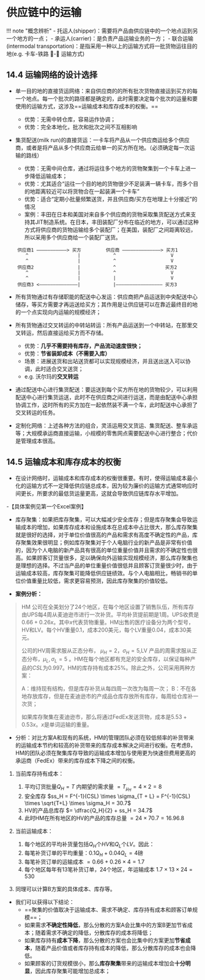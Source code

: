 # 供应链中的运输

!!! note "概念辨析"
    - 托运人(shipper)：需要将产品由供应链中的一个地点运到另一个地方的一点；
    - 承运人(carrier)：是负责产品运输业务的一方；
    - 联合运输(intermodal transportation)：是指采用一种以上的运输方式将一批货物运往目的地(e.g. 卡车-铁路 🚛-🚞 运输方式)

## 14.4 运输网络的设计选择

- 单一目的地的直接货运网络：来自供应商的的所有批次货物直接运到买方的每一个地点。每一个批次的路径都是确定的，此时需要决定每个批次的运量和要使用的运输方式，这涉及==运输成本和库存成本的权衡。==
    - 优势：无需中转仓库，容易运作协调；
    - 优势：完全本地化，批次和批次之间不互相影响


- 集货配送(milk run)的直接货运：一卡车将产品从一个供应商运给多个供应商，或者是将产品从多个供应商云给单一的买方所在地。（必须确定每一次运输的路线）
    - 优势：无需中间仓库，通过将运往多个地方的货物聚集到一个卡车上进一步降低运输成本；
    - 优势：尤其适合“运往一个目的地的货物很少不足装满一辆卡车，而多个目的地距离较近可以将货物合在一起装满一个卡车”
    - 优势：适合“定期小批量频繁送货，并且供应商/买方在地理上十分接近”的情况
    - 案例：丰田在日本和美国对来自多个供应商的货物采取集货配送方式来支持其JIT制造系统。在日本，丰田装配厂分布在临近的地方，可以通过这种方式将供应商的货物运输给多个装配厂；在美国，装配厂之间距离较远，所以采用多个供应商给一个装配厂送货。

```
    供应商1 ———————————> 买方         供应商 ——————————————> 买方1
       ^                  |            ^                    V
       ^                  |            ^                    V
    供应商2                |            ^                  买方2
       ^                  |            ^                    V
       ^                  |            |                    V
    供应商3 <——————————————|            |————————————————— 买方3    
```

- 所有货物通过有存储职能的配送中心发运：供应商把产品运送到中央配送中心储存，等买方需要才再运送给买方；其作用是让供应链可以在靠近最终目的地的一个点实现向内运输的规模经济；

- 所有货物通过交叉转运的中转站转运：所有产品运送到一个中转站，在那里交叉转运，然后直接运给买方而不存储。
    - 优势：**几乎不需要持有库存，产品流动速度很快；**
    - 优势：**节省装卸成本（不需要入库）**
    - 场景：进展送货和出站送货都可以实现规模经济，并且送出送入可以协调，此时适合交叉送货；
    - e.g. 沃尔玛的**交叉转运**

- 通过配送中心进行集货配送：要运送到每个买方所在地的货物较少，可以利用配送中心进行集货运送，此时不在供应商之间进行运送，而是由配送中心承担协调工作，这时所有的买方加在一起依然装不满一个车，此时配送中心承担了交叉转运的任务。
- 定制化网络：上述各种方法的组合，灵活运用交叉货运、集货配送、整车承运等；大规模承运商直接运输，小规模的零售网点需要配送中心进行整合；代价是管理成本很高。


## 14.5 运输成本和库存成本的权衡

- 在设计网络时，运输成本和库存成本的权衡很重要。有时，使得运输成本最小化的运输方式不一定降低供应链总成本，因为较为廉价的运输方式通常响应时间更长，所要求的最低货运量更高，这就会导致供应链库存水平增加。

-【具体案例见第一个Excel案例】

- 库存聚集：如果把库存聚集，可以大幅减少安全库存；但是库存聚集会导致运输成本的增加，如果库存成本和设施成本在总成本中占比很大，那么库存聚集就是很好的选择，对于单位价值很高的产品和需求有高度不确定性的产品，库存聚集效果很明显；例如库存聚集对于个人电脑行业的新产品是非常有价值的，因为个人电脑的新产品具有很高的单位重量价值并且需求的不确定性也很高。如果顾客订货量很多，足以确保向外运输实现规模经济，那么库存聚集也是理想的选择。不过当产品的单位重量价值很低并且顾客订货量很少时，由于运输成本较高，库存聚集可能降低供应链绩效。与个人电脑相比，畅销书的单位价值重量比较低，需求更容易预测，因此库存聚集的价值较低。

- **案例分析：**

> HM 公司在全美划分了24个地区，在每个地区设置了销售队伍，所有库存由UPS每4周从麦迪逊市进行一次补货。平均补货提前期是1周。UPS收费是$0.66 + 0.26x$。其中$x$代表货物重量。HM出售的医疗设备分为两个型号，HV和LV。每个HV重量0.1，成本200美元，每个LV重量0.04，成本30美元。
>
> 公司的HV周需求服从正态分布， $\mu_H = 2，\sigma_H = 5$,LV 产品的周需求服从正态分布，$\mu_L, \sigma_L = 5$ 。HM在每个地区都有充足的安全库存，以保证每种产品的$CSL$为0.997。HM的库存持有成本25%。除此之外，公司采用两种方案：
>
> A：维持现有结构，但是库存补货从每四周一次改为每周一次；
> B：不在各地存放库存，但是在麦迪逊市的产成品仓库存放所有库存，每周给仓库补一次货；
>
> 如果库存聚集在麦迪逊市，那么将通过FedEx发送货物，成本是$5.53 + 0.53x$。$x$是单词运输的重量。

- 分析：对比方案A和现有的系统，HM的管理团队必须在较低频率的补货带来的运输成本节约和较高的补货带来的库存成本解决之间进行权衡。在考虑B，HM的团队必须在聚集库存导致的运输成本增加与使用更为快速但费用更高的承运商（FedEx）带来的库存成本下降之间的权衡。

1. 当前库存持有成本：
      1. 平均订货批量$Q_H = T$ 内期望的需求量 $= T_{\mu_H} = 4 \times 2 = 8$
      2. 安全库存 $ss_H = F^{-1}(CSL) \times \sigma_{T + L} = F^{-1}(CSL) \times \sqrt{T+L} \times \sigma_H = 30.7$
      3. HV的产品总库存 $= \dfrac{Q_H}{2} + ss_H = 34.7$
      4. 此时HM在所有地区的HV的产品的库存总量 $= 24 \times 70.7 = 16.96.8$
2. 当前运输成本：
      1. 每个地区的平均补货量包括$Q_H$个$HV$和$Q_L$个$LV$。因此：
      2. 每笔补货订单的平均重量：$0.1Q_H+ 0.04Q_L = 4$磅
      3. 每笔补货订单的运输成本 $= 0.66 + 0.26 \times 4 = 1.7$
      4. 每个地区每年有13笔补货订单，24个地区，年运输成本 $1.7 \times 13 \times 24 = 530$

3. 同理可以计算B方案的具体成本、库存等。

- 我们可以获得以下结论：
    - ==聚集的价值取决于运输成本、需求不确定、库存持有成本和顾客订单规模==；
    - 如果需求**不确定性降低**，那么分散的方案A会比集中的方案B更加节省成本；随着需求不确定的降低，分散库存的成本将降低；
    - 如果库存持有**成本下降**，那么分散的方案也会比集中的方案更加**节省成本**，随着产品价值或者库存持有成本的降低，那么分散库存的成本也会降低。
    - 如果顾客的订货规模很小，那么**库存聚集**带来的运输成本增加会**十分明显**，因此库存聚集可能增加总成本；

